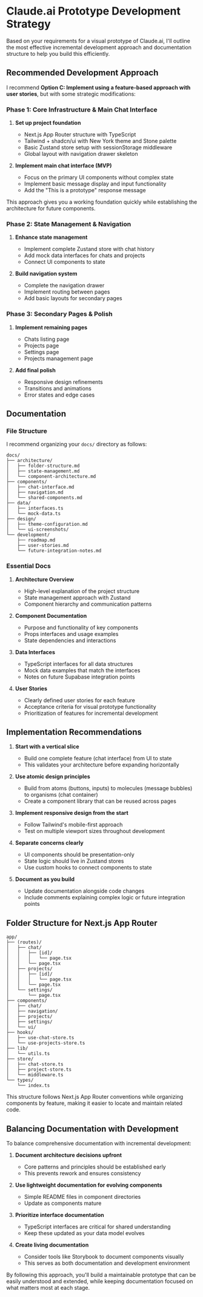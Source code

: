 # Claude.ai Prototype Development Strategy

Based on your requirements for a visual prototype of Claude.ai, I'll outline the most effective incremental development approach and documentation structure to help you build this efficiently.

## Recommended Development Approach

I recommend **Option C: Implement using a feature-based approach with user stories**, but with some strategic modifications:

### Phase 1: Core Infrastructure & Main Chat Interface

1. **Set up project foundation**
   - Next.js App Router structure with TypeScript
   - Tailwind + shadcn/ui with New York theme and Stone palette
   - Basic Zustand store setup with sessionStorage middleware
   - Global layout with navigation drawer skeleton

2. **Implement main chat interface (MVP)**
   - Focus on the primary UI components without complex state
   - Implement basic message display and input functionality
   - Add the "This is a prototype" response message

This approach gives you a working foundation quickly while establishing the architecture for future components.

### Phase 2: State Management & Navigation

1. **Enhance state management**

   - Implement complete Zustand store with chat history
   - Add mock data interfaces for chats and projects
   - Connect UI components to state

2. **Build navigation system**

   - Complete the navigation drawer
   - Implement routing between pages
   - Add basic layouts for secondary pages

### Phase 3: Secondary Pages & Polish

1. **Implement remaining pages**

   - Chats listing page
   - Projects page
   - Settings page
   - Projects management page

2. **Add final polish**

   - Responsive design refinements
   - Transitions and animations
   - Error states and edge cases

## Documentation

### File Structure

I recommend organizing your `docs/` directory as follows:

```plaintext
docs/
├── architecture/
│   ├── folder-structure.md
│   ├── state-management.md
│   └── component-architecture.md
├── components/
│   ├── chat-interface.md
│   ├── navigation.md
│   └── shared-components.md
├── data/
│   ├── interfaces.ts
│   └── mock-data.ts
├── design/
│   ├── theme-configuration.md
│   └── ui-screenshots/
└── development/
    ├── roadmap.md
    ├── user-stories.md
    └── future-integration-notes.md
```

### Essential Docs

1. **Architecture Overview**
   - High-level explanation of the project structure
   - State management approach with Zustand
   - Component hierarchy and communication patterns

2. **Component Documentation**
   - Purpose and functionality of key components
   - Props interfaces and usage examples
   - State dependencies and interactions

3. **Data Interfaces**
   - TypeScript interfaces for all data structures
   - Mock data examples that match the interfaces
   - Notes on future Supabase integration points

4. **User Stories**
   - Clearly defined user stories for each feature
   - Acceptance criteria for visual prototype functionality
   - Prioritization of features for incremental development

## Implementation Recommendations

1. **Start with a vertical slice**
   - Build one complete feature (chat interface) from UI to state
   - This validates your architecture before expanding horizontally

2. **Use atomic design principles**
   - Build from atoms (buttons, inputs) to molecules (message bubbles) to organisms (chat container)
   - Create a component library that can be reused across pages

3. **Implement responsive design from the start**
   - Follow Tailwind's mobile-first approach
   - Test on multiple viewport sizes throughout development

4. **Separate concerns clearly**
   - UI components should be presentation-only
   - State logic should live in Zustand stores
   - Use custom hooks to connect components to state

5. **Document as you build**
   - Update documentation alongside code changes
   - Include comments explaining complex logic or future integration points

## Folder Structure for Next.js App Router

```plaintext
app/
├── (routes)/
│   ├── chat/
│   │   ├── [id]/
│   │   │   └── page.tsx
│   │   └── page.tsx
│   ├── projects/
│   │   ├── [id]/
│   │   │   └── page.tsx
│   │   └── page.tsx
│   └── settings/
│       └── page.tsx
├── components/
│   ├── chat/
│   ├── navigation/
│   ├── projects/
│   ├── settings/
│   └── ui/
├── hooks/
│   ├── use-chat-store.ts
│   └── use-projects-store.ts
├── lib/
│   └── utils.ts
├── store/
│   ├── chat-store.ts
│   ├── project-store.ts
│   └── middleware.ts
└── types/
    └── index.ts
```

This structure follows Next.js App Router conventions while organizing components by feature, making it easier to locate and maintain related code.

## Balancing Documentation with Development

To balance comprehensive documentation with incremental development:

1. **Document architecture decisions upfront**

   - Core patterns and principles should be established early
   - This prevents rework and ensures consistency

2. **Use lightweight documentation for evolving components**

   - Simple README files in component directories
   - Update as components mature

3. **Prioritize interface documentation**

   - TypeScript interfaces are critical for shared understanding
   - Keep these updated as your data model evolves

4. **Create living documentation**

   - Consider tools like Storybook to document components visually
   - This serves as both documentation and development environment

By following this approach, you'll build a maintainable prototype that can be easily understood and extended, while keeping documentation focused on what matters most at each stage.